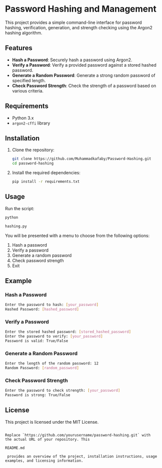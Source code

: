 # Password Hashing and Management

This project provides a simple command-line interface for password hashing, verification, generation, and strength checking using the Argon2 hashing algorithm.

## Features

- **Hash a Password**: Securely hash a password using Argon2.
- **Verify a Password**: Verify a provided password against a stored hashed password.
- **Generate a Random Password**: Generate a strong random password of specified length.
- **Check Password Strength**: Check the strength of a password based on various criteria.

## Requirements

- Python 3.x
- `argon2-cffi` library

## Installation

1. Clone the repository:

   ```sh
   git clone https://github.com/Muhammadkafaby/Password-Hashing.git
   cd password-hashing
   ```

2. Install the required dependencies:
   ```sh
   pip install -r requirements.txt
   ```

## Usage

Run the script:

```sh
python

hashing.py


```

You will be presented with a menu to choose from the following options:

1. Hash a password
2. Verify a password
3. Generate a random password
4. Check password strength
5. Exit

## Example

### Hash a Password

```sh
Enter the password to hash: [your_password]
Hashed Password: [hashed_password]
```

### Verify a Password

```sh
Enter the stored hashed password: [stored_hashed_password]
Enter the password to verify: [your_password]
Password is valid: True/False
```

### Generate a Random Password

```sh
Enter the length of the random password: 12
Random Password: [random_password]
```

### Check Password Strength

```sh
Enter the password to check strength: [your_password]
Password is strong: True/False
```

## License

This project is licensed under the MIT License.

```

Replace `https://github.com/yourusername/password-hashing.git` with the actual URL of your repository. This

README.md

 provides an overview of the project, installation instructions, usage examples, and licensing information.
```
